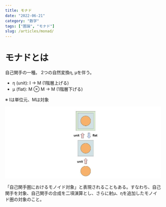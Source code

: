 ```yaml
---
title: モナド
date: "2022-06-21"
category: "数学"
tags: ["圏論", "モナド"]
slug: /articles/monad/
---
```



# モナドとは
自己関手の一種。
2つの自然変換η, μを伴う。

+ η (unit): I → M (1階層上げる)
+ μ (flat):  M ⊗ M → M (1階層下げる)

※ Iは単位元、Mは対象

![monad](./monad.jpg)

「自己関手圏におけるモノイド対象」と表現されることもある。すなわち、自己関手を対象、自己関手の合成を二項演算とし、さらに射μ、ηを追加したモノイド圏の対象のこと。

